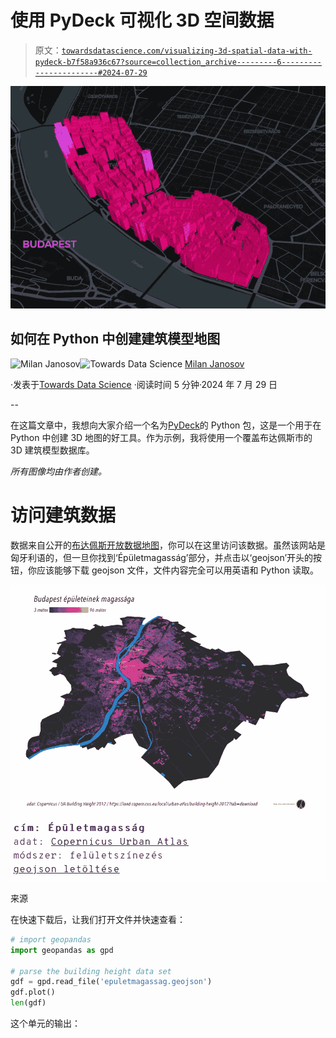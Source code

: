 # 使用 PyDeck 可视化 3D 空间数据

> 原文：[`towardsdatascience.com/visualizing-3d-spatial-data-with-pydeck-b7f58a936c67?source=collection_archive---------6-----------------------#2024-07-29`](https://towardsdatascience.com/visualizing-3d-spatial-data-with-pydeck-b7f58a936c67?source=collection_archive---------6-----------------------#2024-07-29)

![](img/f969594cc418e583a6c70573cb6b9bff.png)

## 如何在 Python 中创建建筑模型地图

[](https://medium.com/@janosovm?source=post_page---byline--b7f58a936c67--------------------------------)![Milan Janosov](https://medium.com/@janosovm?source=post_page---byline--b7f58a936c67--------------------------------)[](https://towardsdatascience.com/?source=post_page---byline--b7f58a936c67--------------------------------)![Towards Data Science](https://towardsdatascience.com/?source=post_page---byline--b7f58a936c67--------------------------------) [Milan Janosov](https://medium.com/@janosovm?source=post_page---byline--b7f58a936c67--------------------------------)

·发表于[Towards Data Science](https://towardsdatascience.com/?source=post_page---byline--b7f58a936c67--------------------------------) ·阅读时间 5 分钟·2024 年 7 月 29 日

--

在这篇文章中，我想向大家介绍一个名为[PyDeck](https://deckgl.readthedocs.io/en/latest/)的 Python 包，这是一个用于在 Python 中创建 3D 地图的好工具。作为示例，我将使用一个覆盖布达佩斯市的 3D 建筑模型数据库。

*所有图像均由作者创建。*

# 访问建筑数据

数据来自公开的[布达佩斯开放数据地图](https://atlo.team/boda/)，你可以在这里访问该数据。虽然该网站是匈牙利语的，但一旦你找到‘Épületmagasság’部分，并点击以‘geojson’开头的按钮，你应该能够下载 geojson 文件，文件内容完全可以用英语和 Python 读取。

![](img/e666aeaaa4b89d562c490860e9176559.png)

来源

在快速下载后，让我们打开文件并快速查看：

```py
# import geopandas 
import geopandas as gpd

# parse the building height data set
gdf = gpd.read_file('epuletmagassag.geojson')
gdf.plot()
len(gdf)
```

这个单元的输出：
